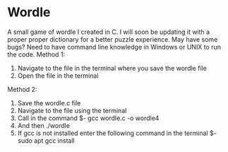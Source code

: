 # Wordle
A small game of wordle I created in C. I will soon be updating it with a proper proper dictionary for a better puzzle experience. May have some bugs?
Need to have command line knowledge in Windows or UNIX to run the code. 
Method 1:
1) Navigate to the file in the terminal where you save the wordle file
2) Open the file in the terminal

Method 2:
1) Save the wordle.c file
2) Navigate to the file using the terminal
3) Call in the command
   $- gcc wordle.c -o wordle4
4) And then ./wordle
5) If gcc is not installed enter the following command in the terminal
   $- sudo apt gcc install
